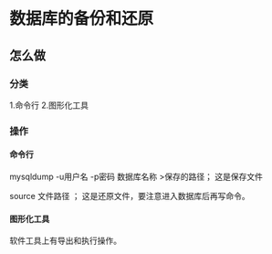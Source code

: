 # 数据库的备份和还原

## 怎么做

### 分类

1.命令行   2.图形化工具



### 操作

#### 命令行

mysqldump -u用户名 -p密码   数据库名称  >保存的路径；         这是保存文件

source 文件路径  ；                           这是还原文件，要注意进入数据库后再写命令。



####  图形化工具

软件工具上有导出和执行操作。